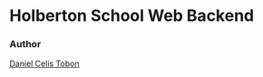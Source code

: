 # Holberton School Web Backend

### Author

[Daniel Celis Tobon](https://github.com/danicelistobon)
